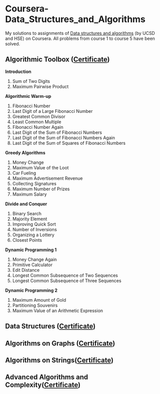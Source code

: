 # Coursera-Data_Structures_and_Algorithms
My solutions to assignments of [Data structures and algorithms](https://www.coursera.org/specializations/data-structures-algorithms) (by UCSD and HSE) on Coursera. 
All problems from course 1 to course 5 have been solved.

Algorithmic Toolbox ([Certificate](https://www.coursera.org/account/accomplishments/certificate/P7UWAE5Z4NAJ?utm_medium=certificate&utm_source=link&utm_campaign=copybutton_certificate))
-
**Introduction**
  1. Sum of Two Digits
  2. Maximum Pairwise Product

**Algorithmic Warm-up**
  1. Fibonacci Number
  2. Last Digit of a Large Fibonacci Number
  3. Greatest Common Divisor
  4. Least Common Multiple
  5. Fibonacci Number Again
  6. Last Digit of the Sum of Fibonacci Numbers
  7. Last Digit of the Sum of Fibonacci Numbers Again
  8. Last Digit of the Sum of Squares of Fibonacci Numbers

**Greedy Algorithms**
  1. Money Change
  2. Maximum Value of the Loot
  3. Car Fueling
  4. Maximum Advertisement Revenue
  5. Collecting Signatures
  6. Maximum Number of Prizes
  7. Maximum Salary

**Divide and Conquer**
  1. Binary Search
  1. Majority Element
  3. Improving Quick Sort
  4. Number of Inversions
  5. Organizing a Lottery
  6. Closest Points

**Dynamic Programming 1**
  1. Money Change Again
  2. Primitive Calculator
  3. Edit Distance
  4. Longest Common Subsequence of Two Sequences
  5. Longest Common Subsequence of Three Sequences

**Dynamic Programming 2**
  1. Maximum Amount of Gold
  2. Partitioning Souvenirs
  3. Maximum Value of an Arithmetic Expression

Data Structures ([Certificate](https://www.coursera.org/account/accomplishments/verify/SNXB3ZMZXNTD))
-

Algorithms on Graphs ([Certificate](https://www.coursera.org/account/accomplishments/verify/P7UWAE5Z4NAJ))
-

Algorithms on Strings([Certificate](https://www.coursera.org/account/accomplishments/verify/PW9Y4GH4SPTX))
-

Advanced Algorithms and Complexity([Certificate](https://www.coursera.org/account/accomplishments/verify/A78PQPN5KJAB))
-
